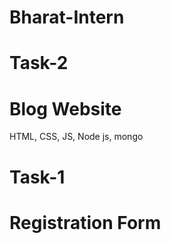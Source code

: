 # Bharat-Intern
# Task-2  
# Blog Website
HTML, CSS, JS, Node js, mongo
# Task-1
# Registration Form
